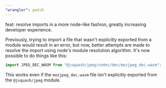 ```yaml
---
"wrangler": patch
---
```


feat: resolve imports in a more node-like fashion, greatly increasing developer experience.

Previously, trying to import a file that wasn't explicitly exported from a module would result in an error, but now, better attempts are made to resolve the import using node's module resolution algorithm. It's now possible to do things like this:

```js
import JPEG_DEC_WASM from "@jsquash/jpeg/codec/dec/mozjpeg_dec.wasm";
```

This works even if the `mozjpeg_dec.wasm` file isn't explicitly exported from the `@jsquash/jpeg` module.
